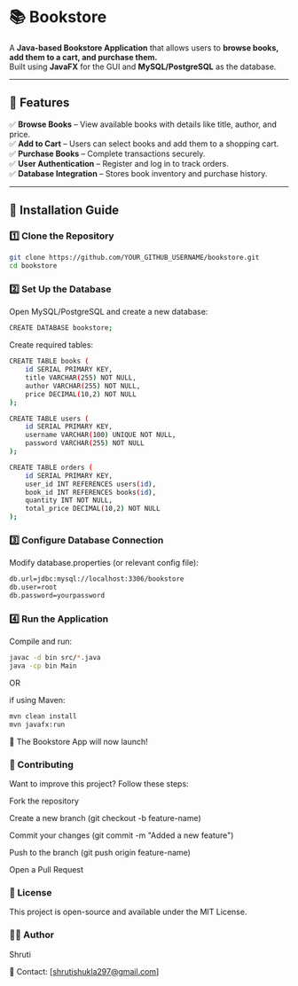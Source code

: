 # 📚 Bookstore 

A **Java-based Bookstore Application** that allows users to **browse books, add them to a cart, and purchase them.**  
Built using **JavaFX** for the GUI and **MySQL/PostgreSQL** as the database.

---

## 📌 Features
✅ **Browse Books** – View available books with details like title, author, and price.  
✅ **Add to Cart** – Users can select books and add them to a shopping cart.  
✅ **Purchase Books** – Complete transactions securely.  
✅ **User Authentication** – Register and log in to track orders.  
✅ **Database Integration** – Stores book inventory and purchase history.  

---

## 🚀 Installation Guide

### 1️⃣ Clone the Repository
```sh
git clone https://github.com/YOUR_GITHUB_USERNAME/bookstore.git
cd bookstore
```

### 2️⃣ Set Up the Database
Open MySQL/PostgreSQL and create a new database:
```sh
CREATE DATABASE bookstore;
```
Create required tables:
``` sh
CREATE TABLE books (
    id SERIAL PRIMARY KEY,
    title VARCHAR(255) NOT NULL,
    author VARCHAR(255) NOT NULL,
    price DECIMAL(10,2) NOT NULL
);

CREATE TABLE users (
    id SERIAL PRIMARY KEY,
    username VARCHAR(100) UNIQUE NOT NULL,
    password VARCHAR(255) NOT NULL
);

CREATE TABLE orders (
    id SERIAL PRIMARY KEY,
    user_id INT REFERENCES users(id),
    book_id INT REFERENCES books(id),
    quantity INT NOT NULL,
    total_price DECIMAL(10,2) NOT NULL
);
```
### 3️⃣ Configure Database Connection
Modify database.properties (or relevant config file):

```sh
db.url=jdbc:mysql://localhost:3306/bookstore
db.user=root
db.password=yourpassword
```

### 4️⃣ Run the Application
Compile and run:
```sh
javac -d bin src/*.java
java -cp bin Main
```
OR 

if using Maven:
```sh
mvn clean install
mvn javafx:run
```
🎉 The Bookstore App will now launch!

### 🔗 Contributing
Want to improve this project? Follow these steps:

Fork the repository

Create a new branch (git checkout -b feature-name)

Commit your changes (git commit -m "Added a new feature")

Push to the branch (git push origin feature-name)

Open a Pull Request

### 📄 License
This project is open-source and available under the MIT License.

### 👩‍💻 Author

Shruti

📧 Contact: [shrutishukla297@gmail.com]
